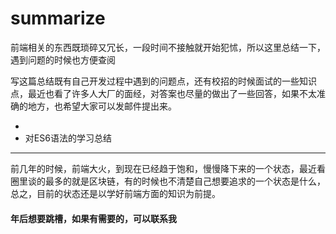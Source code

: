 # summarize

前端相关的东西既琐碎又冗长，一段时间不接触就开始犯怵，所以这里总结一下，遇到问题的时候也方便查阅

写这篇总结既有自己开发过程中遇到的问题点，还有校招的时候面试的一些知识点，最近也看了许多人大厂的面经，对答案也尽量的做出了一些回答，如果不太准确的地方，也希望大家可以发邮件提出来。

* [前端相关的知识点]:https://github.com/sprout-echo/summarize/issues/1
* 对ES6语法的学习总结

---------------------------------------------------------------------------------------------------------
前几年的时候，前端大火，到现在已经趋于饱和，慢慢降下来的一个状态，最近看圈里谈的最多的就是区块链，有的时候也不清楚自己想要追求的一个状态是什么，总之，目前的状态还是以学好前端方面的知识为前提。
#### 年后想要跳槽，如果有需要的，可以联系我
